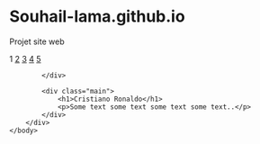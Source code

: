 # Souhail-lama.github.io
Projet site web
<html>
    <head>
        <title>TODO supply a title</title>
        <meta charset="UTF-8">
        <meta name="viewport" content="width=device-width, initial-scale=1.0">
        <link href="MonStyleSite.css" rel="stylesheet" type="text/css"/>
    </head>
    <body>
        <!-- Tab links -->
        <div>
            <div class="navbar">
                <a>1</a>
                <a href="http://localhost:8383/2eme%20page/index.html">2</a>
                <a href="http://localhost:8383/3eme%20page/index.html">3</a>
                <a href="http://localhost:8383/4eme%20page/index.html">4</a>
                <a href="http://localhost:8383/5eme/index.html">5</a>
                
            </div>

            <div class="main">
                <h1>Cristiano Ronaldo</h1>
                <p>Some text some text some text some text..</p>
            </div>
        </div>
    </body>
</html>
